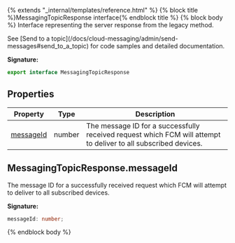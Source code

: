 {% extends "_internal/templates/reference.html" %}
{% block title %}MessagingTopicResponse interface{% endblock title %}
{% block body %}
Interface representing the server response from the legacy  method.

See \[Send to a topic\](/docs/cloud-messaging/admin/send-messages\#send\_to\_a\_topic) for code samples and detailed documentation.

<b>Signature:</b>

```typescript
export interface MessagingTopicResponse 
```

## Properties

|  Property | Type | Description |
|  --- | --- | --- |
|  [messageId](./firebase-admin.messaging.messagingtopicresponse.md#messagingtopicresponsemessageid) | number | The message ID for a successfully received request which FCM will attempt to deliver to all subscribed devices. |

## MessagingTopicResponse.messageId

The message ID for a successfully received request which FCM will attempt to deliver to all subscribed devices.

<b>Signature:</b>

```typescript
messageId: number;
```
{% endblock body %}

